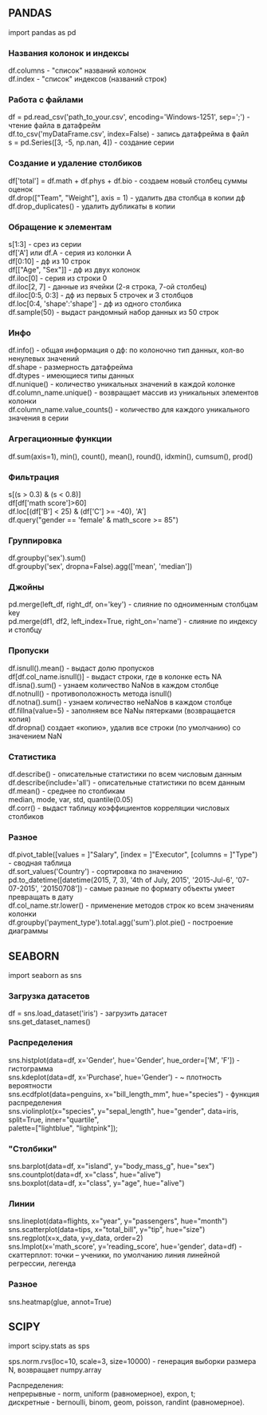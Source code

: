 ## PANDAS

import pandas as pd

### Названия колонок и индексы
df.columns - "список" названий колонок  
df.index - "список" индексов (названий строк)

### Работа с файлами
df = pd.read_csv('path_to_your.csv', encoding='Windows-1251', sep=';') - чтение файла в датафрейм  
df.to_csv('myDataFrame.csv', index=False) - запись датафрейма в файл  
s = pd.Series([3, -5, np.nan, 4]) - создание серии

### Создание и удаление столбиков
df['total'] = df.math + df.phys + df.bio - создаем новый столбец суммы оценок  
df.drop(["Team", "Weight"], axis = 1) - удалить два столбца в копии дф  
df.drop_duplicates() - удалить дубликаты в копии

### Обращение к элементам
s[1:3] - срез из серии  
df['A'] или df.A - серия из колонки A  
df[0:10] - дф из 10 строк  
df[["Age", "Sex"]] - дф из двух колонок  
df.iloc[0] - серия из строки 0  
df.iloc[2, 7] - данные из ячейки (2-я строка, 7-ой столбец)  
df.iloc[0:5, 0:3] - дф из первых 5 строчек и 3 столбцов  
df.loc[0:4, 'shape':'shape'] - дф из одного столбика  
df.sample(50) - выдаст рандомный набор данных из 50 строк

### Инфо
df.info() - общая информация о дф: по колоночно тип данных, кол-во ненулевых значений  
df.shape - размерность датафрейма  
df.dtypes - имеющиеся типы данных  
df.nunique() - количество уникальных значений в каждой колонке  
df.column_name.unique() - возвращает массив из уникальных элементов колонки  
df.column_name.value_counts() - количество для каждого уникального значения в серии

### Агрегационные функции
df.sum(axis=1), min(), count(), mean(), round(), idxmin(), cumsum(), prod()

### Фильтрация
s[(s > 0.3) & (s < 0.8)]  
df[df['math score']>60]  
df.loc[(df['B'] < 25) & (df['C'] >= -40), 'A']  
df.query("gender == 'female' & math_score >= 85")

### Группировка
df.groupby('sex').sum()  
df.groupby('sex', dropna=False).agg(['mean', 'median'])

### Джойны
pd.merge(left_df, right_df, on='key') - слияние по одноименным столбцам key  
pd.merge(df1, df2, left_index=True, right_on='name') - слияние по индексу и столбцу

### Пропуски
df.isnull().mean() - выдаст долю пропусков  
df[df.col_name.isnull()] - выдаст строки, где в колонке есть NA  
df.isna().sum() - узнаем количество NaNов в каждом столбце   
df.notnull() - противоположность метода isnull()  
df.notna().sum() - узнаем количество неNaNов в каждом столбце  
df.fillna(value=5) - заполняем все NaNы пятерками (возвращается копия)  
df.dropna()   создает «копию», удалив все строки (по умолчанию) со значением NaN  

### Статистика
df.describe() - описательные статистики по всем числовым данным  
df.describe(include='all') - описательные статистики по всем данным  
df.mean() - среднее по столбикам  
median, mode, var, std, quantile(0.05)  
df.corr() - выдаст таблицу коэффициентов корреляции числовых столбиков  

### Разное
df.pivot_table([values = ]"Salary", [index = ]"Executor", [columns = ]"Type") - сводная таблица  
df.sort_values('Country') - сортировка по значению  
pd.to_datetime([datetime(2015, 7, 3), '4th of July, 2015', '2015-Jul-6', '07-07-2015', '20150708']) - самые разные по формату объекты умеет превращать в дату  
df.col_name.str.lower() - применение методов строк ко всем значениям колонки  
df.groupby('payment_type').total.agg('sum').plot.pie() - построение диаграммы



## SEABORN

import seaborn as sns

### Загрузка датасетов
df = sns.load_dataset('iris') - загрузить датасет  
sns.get_dataset_names()

### Распределения
sns.histplot(data=df, x='Gender', hue='Gender', hue_order=['M', 'F']) - гистограмма  
sns.kdeplot(data=df, x='Purchase', hue='Gender') - ~ плотность вероятности  
sns.ecdfplot(data=penguins, x="bill_length_mm", hue="species") - функция распределения  
sns.violinplot(x="species", y="sepal_length", hue="gender", data=iris,  
                       split=True, inner="quartile",  
                       palette=["lightblue", "lightpink"]);

### "Столбики"
sns.barplot(data=df, x="island", y="body_mass_g", hue="sex")  
  sns.countplot(data=df, x="class", hue="alive")  
sns.boxplot(data=df, x="class", y="age", hue="alive")  

### Линии
sns.lineplot(data=flights, x="year", y="passengers", hue="month")  
sns.scatterplot(data=tips, x="total_bill", y="tip", hue="size")  
  sns.regplot(x=x_data, y=y_data, order=2)  
  sns.lmplot(x='math_score', y='reading_score', hue='gender', data=df) - скаттерплот: точки – ученики, по умолчанию линия линейной регрессии, легенда

### Разное
sns.heatmap(glue, annot=True)



## SCIPY

import scipy.stats as sps

sps.norm.rvs(loc=10, scale=3, size=10000) - генерация выборки размера  N, возвращает numpy.array

Распределения:   
непрерывные - norm, uniform (равномерное), expon, t;  
дискретные - bernoulli, binom, geom, poisson, randint (равномерное).



